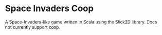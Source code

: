 # Space Invaders Coop

A Space-Invaders-like game written in Scala using the Slick2D library. Does not currently support coop.
